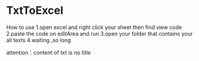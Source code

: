 # TxtToExcel

How to use
1.open excel and right click your sheet then find view code
2.paste the code on editArea and run
3.open your folder that contains your all texts 
4.waiting ,so long

attention：content of txt is no title 
